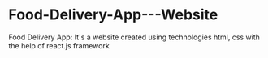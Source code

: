 # Food-Delivery-App---Website
Food Delivery App: It's a  website created using technologies html, css with the help of react.js framework 
